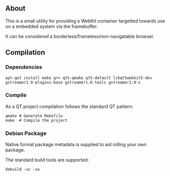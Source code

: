 ## About
This is a small utility for providing a WebKit container targetted towards use on a embedded system via the framebuffer.

It can be considered a borderless/frameless/non-navigatable browser.

## Compilation

### Dependencies
```
apt-get install make g++ qt5-qmake qt5-default libqt5webkit5-dev gstreamer1.0-plugins-base gstreamer1.0-tools gstreamer1.0-x
```

### Compile

As a QT project compilation follows the standard QT pattern:

```
qmake # Generate Makefile
make  # Compile the project
```

### Debian Package

Native format package metadata is supplied to aid rolling your own package.

The standard build tools are supported:
```
debuild -uc -us
```

